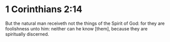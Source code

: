 # 1 Corinthians 2:14

But the natural man receiveth not the things of the Spirit of God: for they are foolishness unto him: neither can he know [them], because they are spiritually discerned.